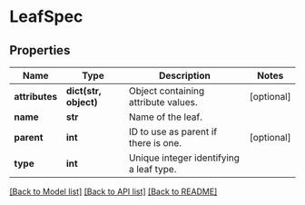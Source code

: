 # LeafSpec

## Properties
Name | Type | Description | Notes
------------ | ------------- | ------------- | -------------
**attributes** | **dict(str, object)** | Object containing attribute values. | [optional] 
**name** | **str** | Name of the leaf. | 
**parent** | **int** | ID to use as parent if there is one. | [optional] 
**type** | **int** | Unique integer identifying a leaf type. | 

[[Back to Model list]](../README.md#documentation-for-models) [[Back to API list]](../README.md#documentation-for-api-endpoints) [[Back to README]](../README.md)


